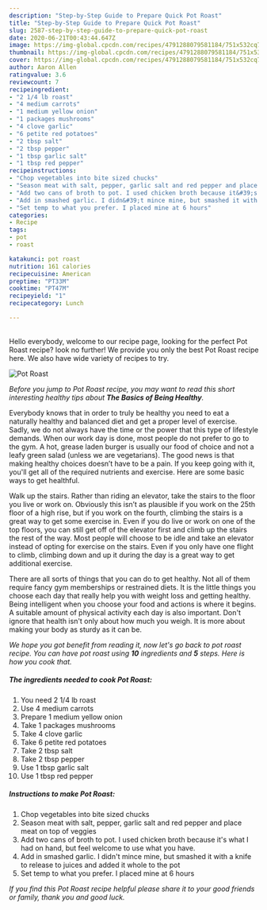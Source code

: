 ```yaml
---
description: "Step-by-Step Guide to Prepare Quick Pot Roast"
title: "Step-by-Step Guide to Prepare Quick Pot Roast"
slug: 2587-step-by-step-guide-to-prepare-quick-pot-roast
date: 2020-06-21T00:43:44.647Z
image: https://img-global.cpcdn.com/recipes/4791288079581184/751x532cq70/pot-roast-recipe-main-photo.jpg
thumbnail: https://img-global.cpcdn.com/recipes/4791288079581184/751x532cq70/pot-roast-recipe-main-photo.jpg
cover: https://img-global.cpcdn.com/recipes/4791288079581184/751x532cq70/pot-roast-recipe-main-photo.jpg
author: Aaron Allen
ratingvalue: 3.6
reviewcount: 7
recipeingredient:
- "2 1/4 lb roast"
- "4 medium carrots"
- "1 medium yellow onion"
- "1 packages mushrooms"
- "4 clove garlic"
- "6 petite red potatoes"
- "2 tbsp salt"
- "2 tbsp pepper"
- "1 tbsp garlic salt"
- "1 tbsp red pepper"
recipeinstructions:
- "Chop vegetables into bite sized chucks"
- "Season meat with salt, pepper, garlic salt and red pepper and place meat on top of veggies"
- "Add two cans of broth to pot. I used chicken broth because it&#39;s what I had on hand, but feel welcome to use what you have."
- "Add in smashed garlic. I didn&#39;t mince mine, but smashed it with a knife to release to juices and added it whole to the pot"
- "Set temp to what you prefer. I placed mine at 6 hours"
categories:
- Recipe
tags:
- pot
- roast

katakunci: pot roast 
nutrition: 161 calories
recipecuisine: American
preptime: "PT33M"
cooktime: "PT47M"
recipeyield: "1"
recipecategory: Lunch

---
```

<br>
Hello everybody, welcome to our recipe page, looking for the perfect Pot Roast recipe? look no further! We provide you only the best Pot Roast recipe here. We also have wide variety of recipes to try.
<br>


![Pot Roast](https://img-global.cpcdn.com/recipes/4791288079581184/751x532cq70/pot-roast-recipe-main-photo.jpg)

<i>Before you jump to Pot Roast recipe, you may want to read this short interesting healthy tips about <strong>The Basics of Being Healthy</strong>.</i>

Everybody knows that in order to truly be healthy you need to eat a naturally healthy and balanced diet and get a proper level of exercise. Sadly, we do not always have the time or the power that this type of lifestyle demands. When our work day is done, most people do not prefer to go to the gym. A hot, grease laden burger is usually our food of choice and not a leafy green salad (unless we are vegetarians). The good news is that making healthy choices doesn’t have to be a pain. If you keep going with it, you'll get all of the required nutrients and exercise. Here are some basic ways to get healthful.

Walk up the stairs. Rather than riding an elevator, take the stairs to the floor you live or work on. Obviously this isn’t as plausible if you work on the 25th floor of a high rise, but if you work on the fourth, climbing the stairs is a great way to get some exercise in. Even if you do live or work on one of the top floors, you can still get off of the elevator first and climb up the stairs the rest of the way. Most people will choose to be idle and take an elevator instead of opting for exercise on the stairs. Even if you only have one flight to climb, climbing down and up it during the day is a great way to get additional exercise. 

There are all sorts of things that you can do to get healthy. Not all of them require fancy gym memberships or restrained diets. It is the little things you choose each day that really help you with weight loss and getting healthy. Being intelligent when you choose your food and actions is where it begins. A suitable amount of physical activity each day is also important. Don't ignore that health isn't only about how much you weigh. It is more about making your body as sturdy as it can be. 


<i>We hope you got benefit from reading it, now let's go back to pot roast recipe. You can have pot roast using <strong>10</strong> ingredients and <strong>5</strong> steps. Here is how you cook that.
</i>

##### The ingredients needed to cook Pot Roast:

1. You need 2 1/4 lb roast
1. Use 4 medium carrots
1. Prepare 1 medium yellow onion
1. Take 1 packages mushrooms
1. Take 4 clove garlic
1. Take 6 petite red potatoes
1. Take 2 tbsp salt
1. Take 2 tbsp pepper
1. Use 1 tbsp garlic salt
1. Use 1 tbsp red pepper


##### Instructions to make Pot Roast:

1. Chop vegetables into bite sized chucks
1. Season meat with salt, pepper, garlic salt and red pepper and place meat on top of veggies
1. Add two cans of broth to pot. I used chicken broth because it&#39;s what I had on hand, but feel welcome to use what you have.
1. Add in smashed garlic. I didn&#39;t mince mine, but smashed it with a knife to release to juices and added it whole to the pot
1. Set temp to what you prefer. I placed mine at 6 hours


<i>If you find this Pot Roast recipe helpful please share it to your good friends or family, thank you and good luck.</i>
